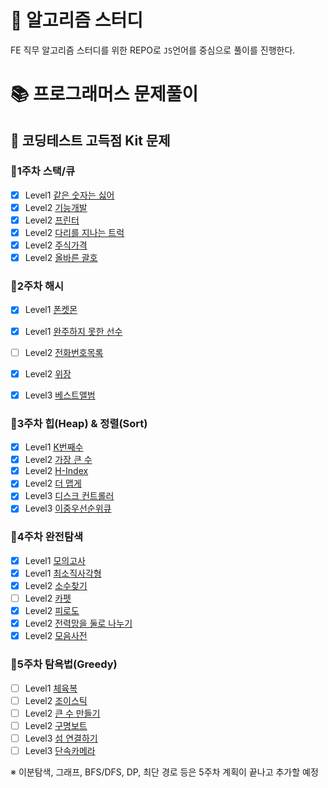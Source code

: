# 🍳 알고리즘 스터디 
FE 직무 알고리즘 스터디를 위한 REPO로 `JS`언어를 중심으로 풀이를 진행한다.

# 📚 프로그래머스 문제풀이
## 📖 코딩테스트 고득점 Kit 문제
### 📝1주차 스택/큐
- [x] Level1 [같은 숫자는 싫어](https://school.programmers.co.kr/learn/courses/30/lessons/12906)
- [x] Level2 [기능개발](https://school.programmers.co.kr/learn/courses/30/lessons/42586)
- [x] Level2 [프린터](https://school.programmers.co.kr/learn/courses/30/lessons/42587)
- [x] Level2 [다리를 지나는 트럭](https://school.programmers.co.kr/learn/courses/30/lessons/42583)
- [x] Level2 [주식가격](https://school.programmers.co.kr/learn/courses/30/lessons/42584)
- [x] Level2 [올바른 괄호](https://school.programmers.co.kr/learn/courses/30/lessons/12909)

### 📝2주차 해시
- [x] Level1 [폰켓몬](https://school.programmers.co.kr/learn/courses/30/lessons/1845)
- [x] Level1 [완주하지 못한 선수](https://school.programmers.co.kr/learn/courses/30/lessons/42576)
- [ ] Level2 [전화번호목록](https://school.programmers.co.kr/learn/courses/30/lessons/42577)
- [x] Level2 [위장](https://school.programmers.co.kr/learn/courses/30/lessons/42578)
- [x] Level3 [베스트앨범](https://school.programmers.co.kr/learn/courses/30/lessons/42579)


### 📝3주차 힙(Heap) & 정렬(Sort)
- [x] Level1 [K번째수](https://school.programmers.co.kr/learn/courses/30/lessons/42748)
- [x] Level2 [가장 큰 수](https://school.programmers.co.kr/learn/courses/30/lessons/42746)
- [x] Level2 [H-Index](https://school.programmers.co.kr/learn/courses/30/lessons/42747)
- [x] Level2 [더 맵게](https://school.programmers.co.kr/learn/courses/30/lessons/42626)
- [x] Level3 [디스크 컨트롤러](https://school.programmers.co.kr/learn/courses/30/lessons/42627)
- [x] Level3 [이중우선순위큐](https://school.programmers.co.kr/learn/courses/30/lessons/42628)

### 📝4주차 완전탐색
- [x] Level1 [모의고사](https://school.programmers.co.kr/learn/courses/30/lessons/42840)
- [x] Level1 [최소직사각형](https://school.programmers.co.kr/learn/courses/30/lessons/86491)
- [x] Level2 [소수찾기](https://school.programmers.co.kr/learn/courses/30/lessons/42839)
- [ ] Level2 [카펫](https://school.programmers.co.kr/learn/courses/30/lessons/42842)
- [x] Level2 [피로도](https://school.programmers.co.kr/learn/courses/30/lessons/87946)
- [x] Level2 [전력망을 둘로 나누기](https://school.programmers.co.kr/learn/courses/30/lessons/86971)
- [x] Level2 [모음사전](https://school.programmers.co.kr/learn/courses/30/lessons/84512)

### 📝5주차 탐욕법(Greedy)
- [ ] Level1 [체육복](https://school.programmers.co.kr/learn/courses/30/lessons/42862)
- [ ] Level2 [조이스틱](https://school.programmers.co.kr/learn/courses/30/lessons/42860)
- [ ] Level2 [큰 수 만들기](https://school.programmers.co.kr/learn/courses/30/lessons/42883)
- [ ] Level2 [구명보트](https://school.programmers.co.kr/learn/courses/30/lessons/42885)
- [ ] Level3 [섬 연결하기](https://school.programmers.co.kr/learn/courses/30/lessons/42861)
- [ ] Level3 [단속카메라](https://school.programmers.co.kr/learn/courses/30/lessons/42884)

※ 이분탐색, 그래프, BFS/DFS, DP, 최단 경로 등은 5주차 계획이 끝나고 추가할 예정
